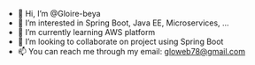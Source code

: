 - 👋 Hi, I’m @Gloire-beya
- 👀 I’m interested in Spring Boot, Java EE, Microservices, ...
- 🌱 I’m currently learning AWS platform
- 💞️ I’m looking to collaborate on project using Spring Boot
- 📫 You can reach me through my email: gloweb78@gmail.com

<!---
Gloire-beya/Gloire-beya is a ✨ special ✨ repository because its `README.md` (this file) appears on your GitHub profile.
You can click the Preview link to take a look at your changes.
--->
